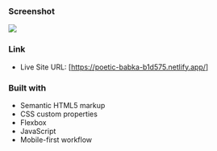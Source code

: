 ### Screenshot

![](./img/screenshot.png)


### Link

- Live Site URL: [https://poetic-babka-b1d575.netlify.app/]


### Built with

- Semantic HTML5 markup
- CSS custom properties
- Flexbox
- JavaScript
- Mobile-first workflow






